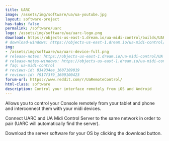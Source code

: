 ```yaml
---
title: UARC
image: /assets/img/software/ua/ua-youtube.jpg
layout: software-project
has-tabs: false
permalink: /software/uarc
logo: /assets/img/software/ua/uarc-logo.png
download: https://objects-us-east-1.dream.io/ua-midi-control/builds/UARC%20Server.zip
# download-windows: https://objects-us-east-1.dream.io/ua-midi-control/windows/UA%20Midi%20Control%20Setup.msi
img: 
- /assets/img/software/ua/uarc-device-full.png
# release-notes: https://objects-us-east-1.dream.io/ua-midi-control/UA Midi Control.html
# release-notes-windows: https://objects-us-east-1.dream.io/ua-midi-control/windows/UA Midi Control Windows.html
# faq: ua-midi-control
# reviews-id: 834934ee_1607109019
# reviews-id: f917f3f9_1609100423
forum-url: https://www.reddit.com/r/UaRemoteControl/
html-class: software
description: Control your interface remotely from iOS and Android
---
```



Allows you to control your Console remotely from your tablet and phone and interconnect them with your midi devices.

Connect UARC and UA Midi Control Server to the same network in order to pair (UARC will automatically find the server).

Download the server software for your OS by clicking the download button.